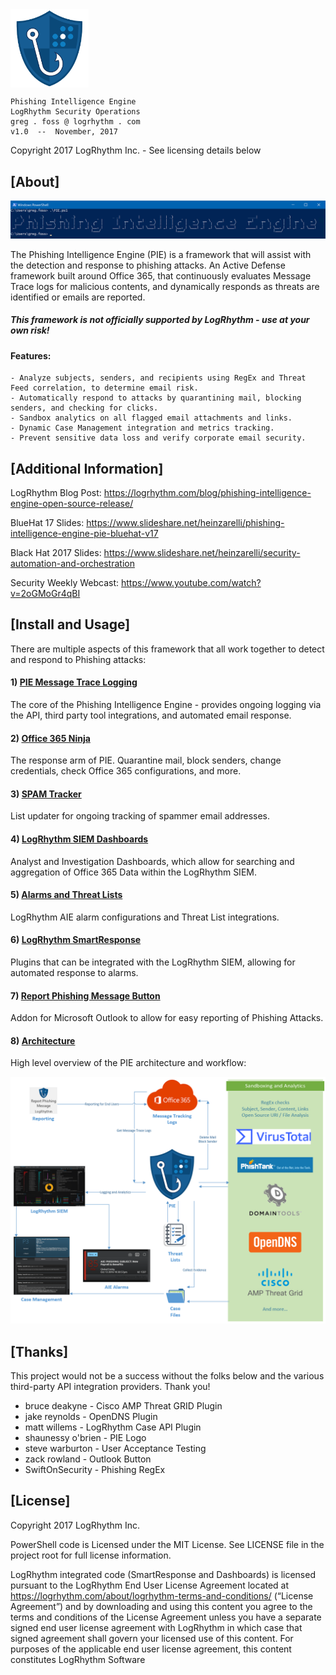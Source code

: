 <img align="center" src="/images/PIE-Logo.png" width="125px" alt="PIE">

    Phishing Intelligence Engine
    LogRhythm Security Operations
    greg . foss @ logrhythm . com
    v1.0  --  November, 2017

Copyright 2017 LogRhythm Inc. - See licensing details below

## [About]
    
![Phishing Intelligence Engine](/images/PIE.png)

The Phishing Intelligence Engine (PIE) is a framework that will assist with the detection and response to phishing attacks. An Active Defense framework built around Office 365, that continuously evaluates Message Trace logs for malicious contents, and dynamically responds as threats are identified or emails are reported.

##### This framework is not officially supported by LogRhythm - use at your own risk!

#### Features:

    - Analyze subjects, senders, and recipients using RegEx and Threat Feed correlation, to determine email risk.
    - Automatically respond to attacks by quarantining mail, blocking senders, and checking for clicks.
    - Sandbox analytics on all flagged email attachments and links.
    - Dynamic Case Management integration and metrics tracking.
    - Prevent sensitive data loss and verify corporate email security.


## [Additional Information]

LogRhythm Blog Post: https://logrhythm.com/blog/phishing-intelligence-engine-open-source-release/

BlueHat 17 Slides: https://www.slideshare.net/heinzarelli/phishing-intelligence-engine-pie-bluehat-v17

Black Hat 2017 Slides: https://www.slideshare.net/heinzarelli/security-automation-and-orchestration

Security Weekly Webcast: https://www.youtube.com/watch?v=2oGMoGr4qBI 


## [Install and Usage]

There are multiple aspects of this framework that all work together to detect and respond to Phishing attacks:

#### 1) [PIE Message Trace Logging](/Scripts/PIE_Message-Trace-Logging/)

The core of the Phishing Intelligence Engine - provides ongoing logging via the API, third party tool integrations, and automated email response.

#### 2) [Office 365 Ninja](/Scripts/O365-Ninja/)

The response arm of PIE. Quarantine mail, block senders, change credentials, check Office 365 configurations, and more.

#### 3) [SPAM Tracker](/Scripts/Spam-Tracker/)

List updater for ongoing tracking of spammer email addresses.

#### 4) [LogRhythm SIEM Dashboards](/SIEM-Dashboards/)

Analyst and Investigation Dashboards, which allow for searching and aggregation of Office 365 Data within the LogRhythm SIEM.

#### 5) [Alarms and Threat Lists](Alarms_and_Threat-Lists)

LogRhythm AIE alarm configurations and Threat List integrations.

#### 6) [LogRhythm SmartResponse](/SmartResponse/)
    
Plugins that can be integrated with the LogRhythm SIEM, allowing for automated response to alarms.

#### 7) [Report Phishing Message Button](/Outlook-Button/)

Addon for Microsoft Outlook to allow for easy reporting of Phishing Attacks.

#### 8) [Architecture](/images/PIE-Architecture.png)

High level overview of the PIE architecture and workflow:

![PIE Architecture](/images/PIE-Architecture.png)


## [Thanks]

This project would not be a success without the folks below and the various third-party API integration providers. Thank you!

- bruce deakyne -  Cisco AMP Threat GRID Plugin
- jake reynolds - OpenDNS Plugin
- matt willems - LogRhythm Case API Plugin
- shaunessy o'brien - PIE Logo
- steve warburton - User Acceptance Testing
- zack rowland - Outlook Button
- SwiftOnSecurity - Phishing RegEx


## [License]

Copyright 2017 LogRhythm Inc.   

PowerShell code is Licensed under the MIT License. See LICENSE file in the project root for full license information.

LogRhythm integrated code (SmartResponse and Dashboards) is licensed pursuant to the LogRhythm End User License Agreement located at https://logrhythm.com/about/logrhythm-terms-and-conditions/ (“License Agreement”) and by downloading and using this content you agree to the terms and conditions of the License Agreement unless you have a separate signed end user license agreement with LogRhythm in which case that signed agreement shall govern your licensed use of this content. For purposes of the applicable end user license agreement, this content constitutes LogRhythm Software
